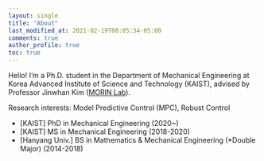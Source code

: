 ```yaml
---
layout: single
title: "About"
last_modified_at: 2021-02-19T08:05:34-05:00
comments: true
author_profile: true
toc: true
---
```


Hello! I’m a Ph.D. student in the Department of Mechanical Engineering at Korea Advanced Institute of Science and Technology (KAIST), advised by Professor Jinwhan Kim ([MORIN Lab](http://morin.kaist.ac.kr/)). 

Research interests: Model Predictive Control (MPC), Robust Control

* [KAIST] PhD in Mechanical Engineering (2020~) 
* [KAIST] MS in Mechanical Engineering (2018-2020)
* [Hanyang Univ.] BS in Mathematics & Mechanical Engineering (*Double Major) (2014-2018) 